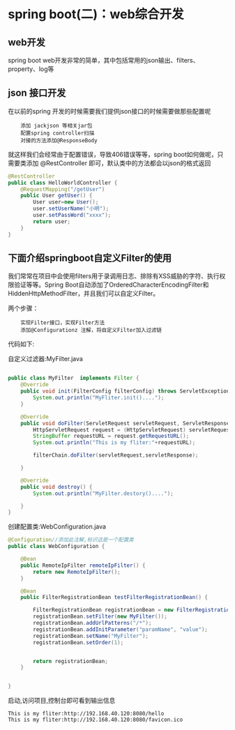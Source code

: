 # spring boot(二)：web综合开发

## web开发
spring boot web开发非常的简单，其中包括常用的json输出、filters、property、log等

## json 接口开发

在以前的spring 开发的时候需要我们提供json接口的时候需要做那些配置呢

        添加 jackjson 等相关jar包
        配置spring controller扫描
        对接的方法添加@ResponseBody
        
就这样我们会经常由于配置错误，导致406错误等等，spring boot如何做呢，只需要类添加 @RestController 即可，默认类中的方法都会以json的格式返回

```java
@RestController
public class HelloWorldController {
    @RequestMapping("/getUser")
    public User getUser() {
        User user=new User();
        user.setUserName("小明");
        user.setPassWord("xxxx");
        return user;
    }
}
```

## 下面介绍springboot自定义Filter的使用


我们常常在项目中会使用filters用于录调用日志、排除有XSS威胁的字符、执行权限验证等等。Spring Boot自动添加了OrderedCharacterEncodingFilter和HiddenHttpMethodFilter，并且我们可以自定义Filter。

两个步骤：

        实现Filter接口，实现Filter方法
        添加@Configurationz 注解，将自定义Filter加入过滤链


代码如下:

自定义过滤器:MyFilter.java
```java

public class MyFilter  implements Filter {
    @Override
    public void init(FilterConfig filterConfig) throws ServletException {
        System.out.println("MyFliter.init()....");
    }

    @Override
    public void doFilter(ServletRequest servletRequest, ServletResponse servletResponse, FilterChain filterChain) throws IOException, ServletException {
        HttpServletRequest request = (HttpServletRequest) servletRequest;
        StringBuffer requestURL = request.getRequestURL();
        System.out.println("This is my fliter:"+requestURL);

        filterChain.doFilter(servletRequest,servletResponse);

    }

    @Override
    public void destroy() {
        System.out.println("MyFilter.destory()....");

    }
}

```
创建配置类:WebConfiguration.java

```java
@Configuration//添加此注解,标识这是一个配置类
public class WebConfiguration {

    @Bean
    public RemoteIpFilter remoteIpFilter() {
        return new RemoteIpFilter();
    }

    @Bean
    public FilterRegistrationBean testFilterRegistrationBean() {

        FilterRegistrationBean registrationBean = new FilterRegistrationBean();
        registrationBean.setFilter(new MyFilter());
        registrationBean.addUrlPatterns("/*");
        registrationBean.addInitParameter("paramName", "value");
        registrationBean.setName("MyFilter");
        registrationBean.setOrder(1);


        return registrationBean;
    }


}

```

启动,访问项目,控制台即可看到输出信息

```log
This is my fliter:http://192.168.40.120:8080/hello
This is my fliter:http://192.168.40.120:8080/favicon.ico
```







